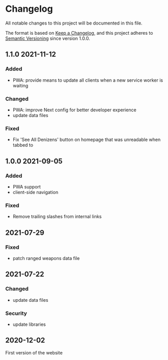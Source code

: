 # Changelog
All notable changes to this project will be documented in this file.

The format is based on [Keep a Changelog](https://keepachangelog.com/en/1.0.0/),
and this project adheres to [Semantic Versioning](https://semver.org/spec/v2.0.0.html)
since version 1.0.0.

## 1.1.0 2021-11-12
### Added
- PWA: provide means to update all clients when a new service worker is waiting

### Changed
- PWA: improve Next config for better developer experience
- update data files

### Fixed
- Fix 'See All Denizens' button on homepage that was unreadable when tabbed to


## 1.0.0 2021-09-05
### Added
- PWA support
- client-side navigation

### Fixed
- Remove trailing slashes from internal links


## 2021-07-29
### Fixed
- patch ranged weapons data file


## 2021-07-22
### Changed
- update data files

### Security
- update libraries


## 2020-12-02
First version of the website
